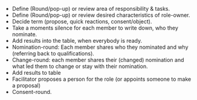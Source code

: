 - Define (Round/pop-up) or review area of responsibility & tasks.
- Define (Round/pop-up) or review desired characteristics of role-owner.
- Decide term (propose, quick reactions, consent/object).
- Take a moments silence for each member to write down, who they nominate.
- Add results into the table, when everybody is ready.
- Nomination-round: Each member shares who they nominated and why (referring back to qualifications).
- Change-round: each member shares their (changed) nomination and what led them to change or stay with their nomination. 
- Add results to table
- Facilitator proposes a person for the role (or appoints someone to make a proposal)
- Consent-round.
